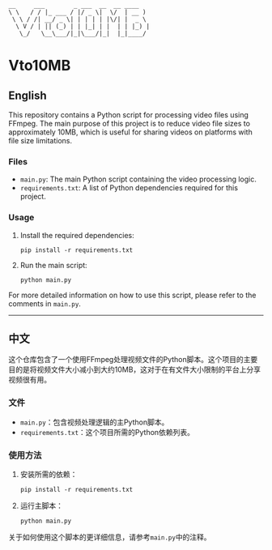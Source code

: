 ```
__     ___        _ ___  __  __ ____  
\ \   / / |_ ___ / |/ _ \|  \/  | __ ) 
 \ \ / /| __/ _ \| | | | | |\/| |  _ \ 
  \ V / | || (_) | | |_| | |  | | |_) |
   \_/   \__\___/|_|\___/|_|  |_|____/ 
```

# Vto10MB

## English

This repository contains a Python script for processing video files using FFmpeg. The main purpose of this project is to reduce video file sizes to approximately 10MB, which is useful for sharing videos on platforms with file size limitations.

### Files
- `main.py`: The main Python script containing the video processing logic.
- `requirements.txt`: A list of Python dependencies required for this project.

### Usage
1. Install the required dependencies:
   ```
   pip install -r requirements.txt
   ```
2. Run the main script:
   ```
   python main.py
   ```

For more detailed information on how to use this script, please refer to the comments in `main.py`.

---

## 中文

这个仓库包含了一个使用FFmpeg处理视频文件的Python脚本。这个项目的主要目的是将视频文件大小减小到大约10MB，这对于在有文件大小限制的平台上分享视频很有用。

### 文件
- `main.py`：包含视频处理逻辑的主Python脚本。
- `requirements.txt`：这个项目所需的Python依赖列表。

### 使用方法
1. 安装所需的依赖：
   ```
   pip install -r requirements.txt
   ```
2. 运行主脚本：
   ```
   python main.py
   ```

关于如何使用这个脚本的更详细信息，请参考`main.py`中的注释。